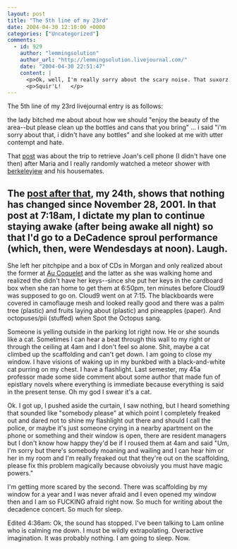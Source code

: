 ```yaml
---
layout: post
title: "The 5th line of my 23rd"
date: 2004-04-30 12:10:00 +0000
categories: ["Uncategorized"]
comments:
  - id: 929
    author: "lemmingsolution"
    author_url: "http://lemmingsolution.livejournal.com/"
    date: "2004-04-30 22:51:47"
    content: |
      <p>Ok, well, I'm really sorry about the scary noise. That suxorz. But the concert was the opposite of suxoring. In other words, PAWSOME! Basically, any event that unites monkey and squirrel is a 100% success in my book. And those pineapples, those freaking pineapples. I could..not..tear my eyes away. And Judy, I was very envious of your wings. You made them quite cleverly. I was thinking to myself, "If I had made those wings, they would have ripped by now." But yours NEVER RIPPED. And the concert NEVER DIDN'T ROCK. (ok, poor try at paralellism). The first DeCadence concert ever to have such elaborate scenery. Oh yeah and also the,uh, songs were good. Angel without wings is still one of my favorites. Certain arrangements just work, and you forget that it's acapella, you forget about the backs going "doot deet", and it's just lovely music. Likewise the Jewel song. Anyway. I guess I could write my own durn LJ post about it if I liked it so much. </p>
      <p>Squir'L!   </p>
---
```


The 5th line of my 23rd livejournal entry is as follows:

the lady bitched me about about how we should "enjoy the beauty of the area--but please clean up the bottles and cans that you bring" ... i said "i'm sorry about that, i didn't have any bottles" and she looked at me with utter contempt and hate.

That [post](http://www.livejournal.com/users/judytuna/6136.html) was about the trip to retrieve Joan's cell phone (I didn't have one then) after Maria and I really randomly watched a meteor shower with [berkeleyjew](http://berkeleyjew.livejournal.com/) and his housemates.

The [post after that](http://www.livejournal.com/users/judytuna/6229.html), my 24th, shows that nothing has changed since November 28, 2001. In that post at 7:18am, I dictate my plan to continue staying awake (after being awake all night) so that I'd go to a DeCadence sproul performance (which, then, were Wendesdays at noon). Laugh.
-----------------------------------------------------------------------------------

She left her pitchpipe and a box of CDs in Morgan and only realized about the former at [Au Coquelet](http://www-personal.si.umich.edu/~ishriles/cafe.proj/cafes/coqtitle.html) and the latter as she was walking home and realized the didn't have her keys--since she put her keys in the cardboard box when she ran home to get them at 6:50pm, ten minutes before Cloud9 was supposed to go on. Cloud9 went on at 7:15. The blackboards were covered in camoflauge mesh and looked really good and there was a palm tree (plastic) and fruits laying about (plastic) and pineapples (paper). And octopuses/pii (stuffed) when Spot the Octopus sang. 

Someone is yelling outside in the parking lot right now. He or she sounds like a cat. Sometimes I can hear a beat through this wall to my right or through the ceiling at 4am and I don't feel so alone. Shit, maybe a cat climbed up the scaffolding and can't get down. I am going to close my window. I have visions of waking up in my bunkbed with a black-and-white cat purring on my chest. I have a flashlight. Last semester, my 45a professor made some side comment about some author that made fun of epistlary novels where everything is immediate because everything is said in the present tense. Oh my god I swear it's a cat.

Ok. I got up, I pushed aside the curtain, I saw nothing, but I heard something that sounded like "somebody please" at which point I completely freaked out and dared not to shine my flashlight out there and should I call the police, or maybe it's just someone crying in a nearby apartment on the phone or something and their window is open, there are resident managers but I don't know how happy they'd be if I roused them at 4am and said "Um, I'm sorry but there's somebody moaning and wailing and I can hear him or her in my room and I'm really freaked out that they're out on the scaffolding, please fix this problem magically because obvoiusly you must have magic powers."

I'm getting more scared by the second. There was scaffolding by my window for a year and I was never afraid and I even opened my window then and I am so FUCKING afraid right now. So much for writing about the decadence concert. So much for sleep.

Edited 4:36am: Ok, the sound has stopped. I've been talking to Lam online who is calming me down. I must be wildly extrapolating. Overactive imagination. It was probably nothing. I am going to sleep. Now.
